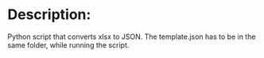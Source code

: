 # Description:
Python script that converts xlsx to JSON.
The template.json has to be in the same folder, while running the script.

